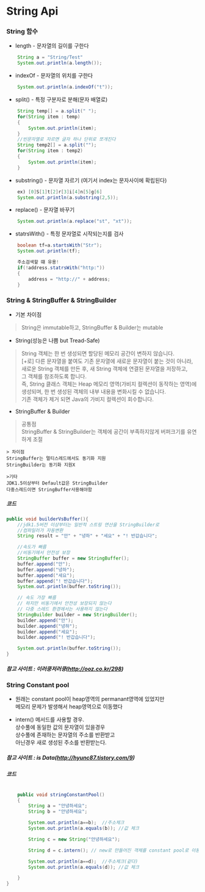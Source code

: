 # String Api

### String 함수

- length - 문자열의 길이를 구한다

```java
	String a = "String/Test"
	System.out.println(a.length());
```

- indexOf - 문자열의 위치를 구한다

```java
	System.out.println(a.indexOf("t"));
```

- split() - 특정 구분자로 분해(문자 배열로)

```java
	String temp[] = a.split(" ");
	for(String item : temp)
	{
		System.out.println(item);
	}
	//빈문자열로 자르면 글자 하나 단위로 쪼개진다
	String temp2[] = a.split("");
	for(String item : temp2)
	{
		System.out.println(item);
	}
```

- substring() - 문자열 자르기 (여기서 index는 문자사이에 확립된다)

```java
	ex) [0]S[1]t[2]r[3]i[4]n[5]g[6]
	System.out.println(a.substring(2,5));
```

- replace() - 문자열 바꾸기

```java
	System.out.println(a.replace("st", "xt"));
```

- statrsWith() - 특정 문자열로 시작되는지를 검사

```java
	boolean tf=a.startsWith("Str");
	System.out.println(tf);

	주소검색할 떄 유용!
	if(!address.statrsWith("http:"))
	{
		address = "http://" + address;
	}
```
### String & StringBuffer & StringBuilder
- 기본 차이점
>String은 immutable하고, StringBuffer & Builder는 mutable

- String(성능은 나쁨 but Tread-Safe)
>String 객체는 한 번 생성되면 할당된 메모리 공간이 변하지 않습니다.   
[+로] 다른 문자열을 붙여도 기존 문자열에 새로운 문자열이 붙는 것이 아니라,   
새로운 String 객체를 만든 후, 새 String 객체에 연결된 문자열을 저장하고,  
그 객체를 참조하도록 합니다.   
즉, String 클래스 객체는 Heap 메모리 영역(가비지 컬렉션이 동작하는 영역)에  
생성되며, 한 번 생성된 객체의 내부 내용을 변화시킬 수 없습니다.   
기존 객체가 제거 되면 Java의 가비지 컬렉션이 회수합니다.

- StringBuffer & Builder  
> 공통점   
StringBuffer & StringBuilder는 객체에 공간이 부족하지않게 버퍼크기를 유연하게 조절  

	> 차이점  
	StringBuffer는 멀티스레드에서도 동기화 지원  
	StringBuilder는 동기화 지원X

	>기타  
	JDK1.5이상부터 Default값은 StringBuilder  
	다중스레드이면 StringBuffer사용해야함

##### 코드

```java
public void builderVsBuffer(){
	//jdk1.5버전 이상부터는 일반적 스트링 연산을 StringBuilder로
	//컴파일러가 자동변환
	String result = "안" + "녕하" + "세요" + "! 반갑습니다";

	//속도가 빠름
	//비동기에서 안전성 보장
	StringBuffer buffer = new StringBuffer();
	buffer.append("안");
	buffer.append("녕하");
	buffer.append("세요");
	buffer.append("! 반갑습니다");
	System.out.println(buffer.toString());

	// 속도 가장 빠름
	// 하지만 비동기에서 안전성 보장되지 않는다
	// 다중 스레드 환경에서는 사용하지 않는다
	StringBuilder builder = new StringBuilder();
	builder.append("안");
	builder.append("녕하");
	builder.append("세요");
	builder.append("! 반갑습니다");

	System.out.println(buffer.toString());
}
```
##### 참고 사이트 : 이러쿵저러쿵(http://ooz.co.kr/298)

### String Constant pool

- 원래는 constant pool이 heap영역의 permanant영역에 있었지만  
메모리 문제가 발생해서 heap영역으로 이동했다

- intern() 메서드를 사용할 경우.   
  상수풀에 동일한 값의 문자열이 있을경우   
	상수풀에 존재하는 문자열의 주소를 반환받고  
	아닌경우 새로 생성된 주소를 반환받는다.  

##### 참고 사이트 : is Data(http://hyunc87.tistory.com/9)

##### 코드

```java

	public void stringConstantPool()
	{
		String a = "안녕하세요";
		String b = "안녕하세요";

		System.out.println(a==b);  //주소체크
		System.out.println(a.equals(b)); //값 체크

		String c = new String("안녕하세요");

		String d = c.intern(); // new로 만들어진 객체를 constant pool로 이동시킨다.

		System.out.println(a==d);  //주소체크(같다)
		System.out.println(a.equals(d)); //값 체크

	}		
}
```

